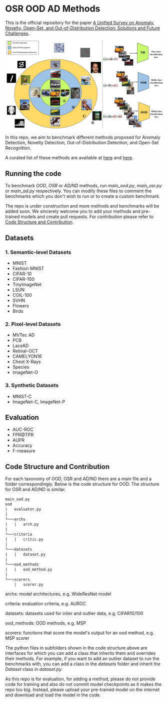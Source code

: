 # OSR OOD AD Methods

This is the official repository for the paper [A Unified Survey on Anomaly, Novelty, Open-Set, and Out-of-Distribution Detection: Solutions and Future Challenges](https://arxiv.org/abs/2110.14051).

![OSR_OOD_AD](OSR_OOD_AD.jpg)

In this repo, we aim to benchmark different methods proposed for Anomaly Detection, Novelty Detection, Out-of-Distribution Detection, and Open-Set Recognition.

A curated list of these methods are available at [here](https://github.com/hoya012/awesome-anomaly-detection) and [here](https://github.com/iCGY96/awesome_OpenSetRecognition_list#open-set-recognition).


## Running the code
To benchmark *OOD*, *OSR* or *AD/ND* methods, run *main_ood.py*, *main_osr.py* or *main_ad.py* respectively.
You can modify these files to comment the benchmarks which you don't wish to run or to create a custom benchmark.

The repo is under construction and more methods and benchmarks will be added soon. We sincerely welcome you to add your methods and pre-trained models and create pull requests.
For contribution please refer to [Code Structure and Contribution](#code-structure-and-contribution).


## Datasets

### 1. Semantic-level Datasets
- MNIST
- Fashion MNIST
- CIFAR-10
- CIFAR-100
- TinyImageNet
- LSUN
- COIL-100
- SVHN
- Flowers
- Birds


### 2. Pixel-level Datasets
- MVTec AD
- PCB
- LaceAD
- Retinal-OCT
- CAMELYON16
- Chest X-Rays
- Species
- ImageNet-O


### 3. Synthetic Datasets
- MNIST-C
- ImageNet-C, ImageNet-P


## Evaluation
- AUC-ROC
- FPR@TPR
- AUPR
- Accuracy
- F-measure


## Code Structure and Contribution
For each taxonomy of OOD, OSR and AD/ND there are a main file and a folder correspondingly.
Below is the code structure for OOD. The structure for OSR and AD/ND is similar.

```
main_ood.py
ood
|   evaluator.py
|
└───archs
|   |   arch.py
|
└───criteria
|   |   critic.py
|
└───datasets
|   |   dataset.py
|
└───ood_methods
|   |   ood_method.py
|
└───scorers
    |   scorer.py
```

archs: model architectures, e.g. WideResNet model

criteria: evaluation criteria, e.g. AUROC

datasets: datasets used for inlier and outlier data, e.g. CIFAR10/100

ood_methods: OOD methods, e.g. MSP

scorers: functions that score the model's output for an ood method, e.g. MSP scorer

The python files in subfolders shown in the code structure above are interfaces for which you can add a class that inherits them and overrides their methods.
For example, if you want to add an outlier dataset to run the benchmarks with, you can add a class in the *datasets* folder and inherit the *Dataset* class in *dataset.py*.

As this repo is for evaluation, for adding a method, please do not provide code for training and also do not commit model checkpoints as it makes the repo too big. Instead, please upload your pre-trained model on the internet and download and load the model in the code.